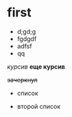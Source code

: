 # first


* d;gd;g
* fgdgdf
* adfsf
* qq

*курсив*
**еще курсив**

~~зачеркнул~~

- список
+ второй список